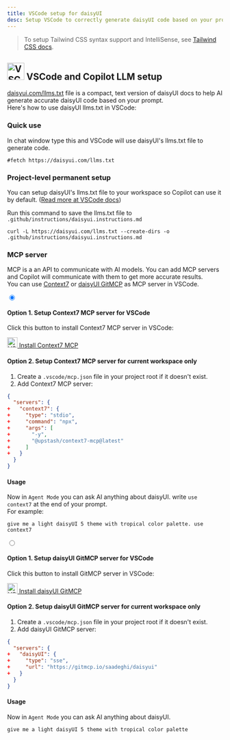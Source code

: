 ```yaml
---
title: VSCode setup for daisyUI
desc: Setup VSCode to correctly generate daisyUI code based on your prompt.
---
```


<script>
  import Translate from "$components/Translate.svelte"
</script>

> To setup Tailwind CSS syntax support and IntelliSense, see [Tailwind CSS docs](https://tailwindcss.com/docs/editor-setup).

## <img src="https://img.daisyui.com/images/logos/vscode.webp" alt="VSCode" width="40" height="40" class="inline-block me-2 -mt-1 not-prose"> VSCode and Copilot LLM setup

[daisyui.com/llms.txt](https://daisyui.com/llms.txt) file is a compact, text version of daisyUI docs to help AI generate accurate daisyUI code based on your prompt.  
Here's how to use daisyUI llms.txt in VSCode:

### Quick use

In chat window type this and VSCode will use daisyUI's llms.txt file to generate code.

```md:prompt
#fetch https://daisyui.com/llms.txt
```

### Project-level permanent setup

You can setup daisyUI's llms.txt file to your workspace so Copilot can use it by default. ([Read more at VSCode docs](https://code.visualstudio.com/docs/copilot/customization/overview))

Run this command to save the llms.txt file to `.github/instructions/daisyui.instructions.md`

```sh:Terminal
curl -L https://daisyui.com/llms.txt --create-dirs -o .github/instructions/daisyui.instructions.md
```

### MCP server

MCP is a an API to communicate with AI models. You can add MCP servers and Copilot will communicate with them to get more accurate results.  
You can use [Context7](https://context7.com/) or [daisyUI GitMCP](https://gitmcp.io/saadeghi/daisyui) as MCP server in VSCode.

<div class="tabs tabs-lift max-sm:tabs-sm">
  <input type="radio" name="mcp_options" class="tab" aria-label="Context7" checked />
  <div class="tab-content bg-base-100 border-base-300 px-12 py-3">

#### Option 1. Setup Context7 MCP server for VSCode

Click this button to install Context7 MCP server in VSCode:

<a href="vscode:mcp/install?%7B%22name%22%3A%22context7%22%2C%22command%22%3A%22npx%22%2C%22args%22%3A%5B%22-y%22%2C%22%40upstash%2Fcontext7-mcp%40latest%22%5D%7D" class="btn btn-primary">
  <img src="https://img.daisyui.com/images/logos/vscode.webp" alt="VSCode" width="24" height="24" class="inline-block me-2">
  Install Context7 MCP
</a>

#### Option 2. Setup Context7 MCP server for current workspace only

1.  Create a `.vscode/mcp.json` file in your project root if it doesn't exist.
2.  Add Context7 MCP server:

```diff:.vscode/mcp.json
{
  "servers": {
+   "context7": {
+     "type": "stdio",
+     "command": "npx",
+     "args": [
+       "-y",
+       "@upstash/context7-mcp@latest"
+     ]
+   }
  }
}
```

#### Usage

Now in `Agent Mode` you can ask AI anything about daisyUI. write `use context7` at the end of your prompt.  
 For example:

```md:prompt
give me a light daisyUI 5 theme with tropical color palette. use context7
```

  </div>

  <input type="radio" name="mcp_options" class="tab" aria-label="GitMCP" />
  <div class="tab-content bg-base-100 border-base-300 px-12 py-3">

#### Option 1. Setup daisyUI GitMCP server for VSCode

Click this button to install GitMCP server in VSCode:

<a href="vscode:mcp/install?%7B%22name%22%3A%22daisyUI%22%2C%22type%22%3A%22sse%22%2C%22url%22%3A%22https%3A%2F%2Fgitmcp.io%2Fsaadeghi%2Fdaisyui%22%7D" class="btn btn-primary">
  <img src="https://img.daisyui.com/images/logos/vscode.webp" alt="VSCode" width="24" height="24" class="inline-block me-2">
  Install daisyUI GitMCP
</a>

#### Option 2. Setup daisyUI GitMCP server for current workspace only

1.  Create a `.vscode/mcp.json` file in your project root if it doesn't exist.
2.  Add daisyUI GitMCP server:

```diff:.vscode/mcp.json
{
  "servers": {
+   "daisyUI": {
+     "type": "sse",
+     "url": "https://gitmcp.io/saadeghi/daisyui"
+   }
  }
}
```

#### Usage

Now in `Agent Mode` you can ask AI anything about daisyUI.

```md:prompt
give me a light daisyUI 5 theme with tropical color palette
```

</div>
</div>
